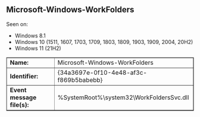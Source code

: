 ## Microsoft-Windows-WorkFolders

Seen on:
* Windows 8.1
* Windows 10 (1511, 1607, 1703, 1709, 1803, 1809, 1903, 1909, 2004, 20H2)
* Windows 11 (21H2)

<table border="1" class="docutils">
  <tbody>
    <tr>
      <td><b>Name:</b></td>
      <td>Microsoft-Windows-WorkFolders</td>
    </tr>
    <tr>
      <td><b>Identifier:</b></td>
      <td>{34a3697e-0f10-4e48-af3c-f869b5babebb}</td>
    </tr>
    <tr>
      <td><b>Event message file(s):</b></td>
      <td>%SystemRoot%\system32\WorkFoldersSvc.dll</td>
    </tr>
  </tbody>
</table>

&nbsp;

